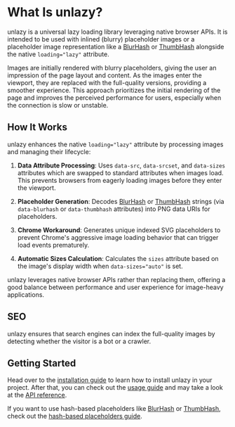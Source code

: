 # What Is unlazy?

unlazy is a universal lazy loading library leveraging native browser APIs. It is intended to be used with inlined (blurry) placeholder images or a placeholder image representation like a [BlurHash](/placeholders/hash-based#blurhash) or [ThumbHash](/placeholders/hash-based#thumbhash) alongside the native `loading="lazy"` attribute.

Images are initially rendered with blurry placeholders, giving the user an impression of the page layout and content. As the images enter the viewport, they are replaced with the full-quality versions, providing a smoother experience. This approach prioritizes the initial rendering of the page and improves the perceived performance for users, especially when the connection is slow or unstable.

## How It Works

unlazy enhances the native `loading="lazy"` attribute by processing images and managing their lifecycle:

1. **Data Attribute Processing**: Uses `data-src`, `data-srcset`, and `data-sizes` attributes which are swapped to standard attributes when images load. This prevents browsers from eagerly loading images before they enter the viewport.

2. **Placeholder Generation**: Decodes [BlurHash](/placeholders/hash-based#blurhash) or [ThumbHash](/placeholders/hash-based#thumbhash) strings (via `data-blurhash` or `data-thumbhash` attributes) into PNG data URIs for placeholders.

3. **Chrome Workaround**: Generates unique indexed SVG placeholders to prevent Chrome's aggressive image loading behavior that can trigger load events prematurely.

4. **Automatic Sizes Calculation**: Calculates the `sizes` attribute based on the image's display width when `data-sizes="auto"` is set.

unlazy leverages native browser APIs rather than replacing them, offering a good balance between performance and user experience for image-heavy applications.

## SEO

unlazy ensures that search engines can index the full-quality images by detecting whether the visitor is a bot or a crawler.

## Getting Started

Head over to the [installation guide](/guide/installation) to learn how to install unlazy in your project. After that, you can check out the [usage guide](/guide/usage) and may take a look at the [API reference](/api/).

If you want to use hash-based placeholders like [BlurHash](https://blurha.sh) or [ThumbHash](https://github.com/evanw/thumbhash), check out the [hash-based placeholders guide](/placeholders/hash-based).
